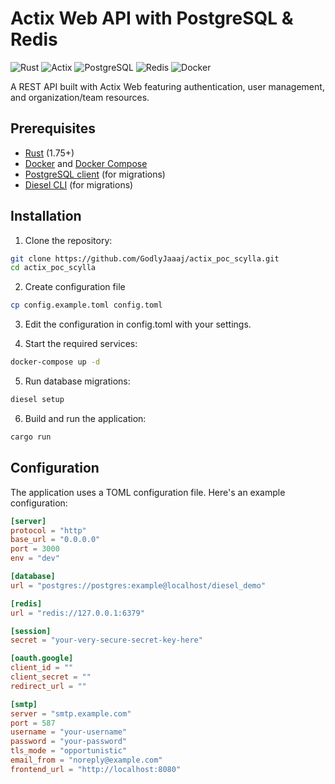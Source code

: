 # Actix Web API with PostgreSQL & Redis

![Rust](https://img.shields.io/badge/Rust-Language-orange)
![Actix](https://img.shields.io/badge/Actix-Web_Framework-blue)
![PostgreSQL](https://img.shields.io/badge/PostgreSQL-Database-blue)
![Redis](https://img.shields.io/badge/Redis-Session_Store-red)
![Docker](https://img.shields.io/badge/Docker-Container-blue)

A REST API built with Actix Web featuring authentication, user management, and organization/team resources.

## Prerequisites

- [Rust](https://www.rust-lang.org/tools/install) (1.75+)
- [Docker](https://docs.docker.com/get-docker/) and [Docker Compose](https://docs.docker.com/compose/install/)
- [PostgreSQL client](https://www.postgresql.org/download/) (for migrations)
- [Diesel CLI](https://diesel.rs/guides/getting-started) (for migrations)

## Installation

1. Clone the repository:

```bash
git clone https://github.com/GodlyJaaaj/actix_poc_scylla.git
cd actix_poc_scylla
```

2. Create configuration file

```bash
cp config.example.toml config.toml
```

3. Edit the configuration in config.toml with your settings.

4. Start the required services:

```bash
docker-compose up -d
```

5. Run database migrations:

```bash
diesel setup
```

6. Build and run the application:

```bash
cargo run
```

## Configuration

The application uses a TOML configuration file. Here's an example configuration:

```toml
[server]
protocol = "http"
base_url = "0.0.0.0"
port = 3000
env = "dev"

[database]
url = "postgres://postgres:example@localhost/diesel_demo"

[redis]
url = "redis://127.0.0.1:6379"

[session]
secret = "your-very-secure-secret-key-here"

[oauth.google]
client_id = ""
client_secret = ""
redirect_url = ""

[smtp]
server = "smtp.example.com"
port = 587
username = "your-username"
password = "your-password"
tls_mode = "opportunistic"
email_from = "noreply@example.com"
frontend_url = "http://localhost:8080"
```
